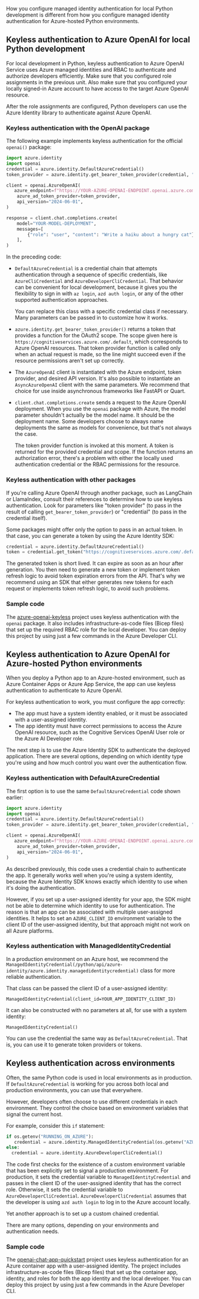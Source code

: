 How you configure managed identity authentication for local Python development is different from how you configure managed identity authentication for Azure-hosted Python environments.

## Keyless authentication to Azure OpenAI for local Python development

For local development in Python, keyless authentication to Azure OpenAI Service uses Azure managed identities and RBAC to authenticate and authorize developers efficiently. Make sure that you configured role assignments in the previous unit. Also make sure that you configured your locally signed-in Azure account to have access to the target Azure OpenAI resource.

After the role assignments are configured, Python developers can use the Azure Identity library to authenticate against Azure OpenAI.

### Keyless authentication with the OpenAI package

The following example implements keyless authentication for the official `openai()` package:

```python
import azure.identity
import openai
credential = azure.identity.DefaultAzureCredential()
token_provider = azure.identity.get_bearer_token_provider(credential, "https://cognitiveservices.azure.com/.default")

client = openai.AzureOpenAI(   
   azure_endpoint=f"https://YOUR-AZURE-OPENAI-ENDPOINT.openai.azure.com",
    azure_ad_token_provider=token_provider,
    api_version="2024-06-01",
)

response = client.chat.completions.create(
    model="YOUR-MODEL-DEPLOYMENT", 
    messages=[
        {"role": "user", "content": "Write a haiku about a hungry cat"},
    ],
)
```

In the preceding code:

- `DefaultAzureCredential` is a credential chain that attempts authentication through a sequence of specific credentials, like `AzureCliCredential` and `AzureDeveloperCliCredential`. That behavior can be convenient for local development, because it gives you the flexibility to sign in with `az login`, `azd auth login`, or any of the other supported authentication approaches.

  You can replace this class with a specific credential class if necessary. Many parameters can be passed in to customize how it works.
- `azure.identity.get_bearer_token_provider()` returns a token that provides a function for the OAuth2 scope. The scope given here is `https://cognitiveservices.azure.com/.default`, which corresponds to Azure OpenAI resources. That token provider function is called only when an actual request is made, so the line might succeed even if the resource permissions aren't set up correctly.
- The `AzureOpenAI` client is instantiated with the Azure endpoint, token provider, and desired API version. It's also possible to instantiate an `AsyncAzureOpenAI` client with the same parameters. We recommend that choice for use inside asynchronous frameworks like FastAPI or Quart.
- `client.chat.completions.create` sends a request to the Azure OpenAI deployment. When you use the `openai` package with Azure, the model parameter shouldn't actually be the model name. It should be the deployment name. Some developers choose to always name deployments the same as models for convenience, but that's not always the case.

  The token provider function is invoked at this moment. A token is returned for the provided credential and scope. If the function returns an authorization error, there's a problem with either the locally used authentication credential or the RBAC permissions for the resource.

### Keyless authentication with other packages

If you're calling Azure OpenAI through another package, such as LangChain or LlamaIndex, consult their references to determine how to use keyless authentication. Look for parameters like "token provider" (to pass in the result of calling `get_bearer_token_provider`) or "credential" (to pass in the credential itself).

Some packages might offer only the option to pass in an actual token. In that case, you can generate a token by using the Azure Identity SDK:

```python
credential = azure.identity.DefaultAzureCredential()
token = credential.get_token("https://cognitiveservices.azure.com/.default")
```

The generated token is short lived. It can expire as soon as an hour after generation. You then need to generate a new token or implement token refresh logic to avoid token expiration errors from the API. That's why we recommend using an SDK that either generates new tokens for each request or implements token refresh logic, to avoid such problems.

### Sample code

The [azure-openai-keyless](https://github.com/Azure-Samples/azure-openai-keyless-python) project uses keyless authentication with the `openai` package. It also includes infrastructure-as-code files (Bicep files) that set up the required RBAC role for the local developer. You can deploy this project by using just a few commands in the Azure Developer CLI.

## Keyless authentication to Azure OpenAI for Azure-hosted Python environments

When you deploy a Python app to an Azure-hosted environment, such as Azure Container Apps or Azure App Service, the app can use keyless authentication to authenticate to Azure OpenAI.

For keyless authentication to work, you must configure the app correctly:

- The app must have a system identity enabled, or it must be associated with a user-assigned identity.
- The app identity must have correct permissions to access the Azure OpenAI resource, such as the Cognitive Services OpenAI User role or the Azure AI Developer role.

The next step is to use the Azure Identity SDK to authenticate the deployed application. There are several options, depending on which identity type you're using and how much control you want over the authentication flow.

### Keyless authentication with DefaultAzureCredential

The first option is to use the same `DefaultAzureCredential` code shown earlier:

```python
import azure.identity
import openai
credential = azure.identity.DefaultAzureCredential()
token_provider = azure.identity.get_bearer_token_provider(credential, "https://cognitiveservices.azure.com/.default")

client = openai.AzureOpenAI(   
   azure_endpoint=f"https://YOUR-AZURE-OPENAI-ENDPOINT.openai.azure.com",
    azure_ad_token_provider=token_provider,
    api_version="2024-06-01",
)
```

As described previously, this code uses a credential chain to authenticate the app. It generally works well when you're using a system identity, because the Azure Identity SDK knows exactly which identity to use when it's doing the authentication.

However, if you set up a user-assigned identity for your app, the SDK might not be able to determine which identity to use for authentication. The reason is that an app can be associated with multiple user-assigned identities. It helps to set an `AZURE_CLIENT_ID` environment variable to the client ID of the user-assigned identity, but that approach might not work on all Azure platforms.

### Keyless authentication with ManagedIdentityCredential

In a production environment on an Azure host, we recommend the `ManagedIdentityCredential(/python/api/azure-identity/azure.identity.managedidentitycredential)` class for more reliable authentication.

That class can be passed the client ID of a user-assigned identity:

`ManagedIdentityCredential(client_id=YOUR_APP_IDENTITY_CLIENT_ID)`

It can also be constructed with no parameters at all, for use with a system identity:

`ManagedIdentityCredential()`

You can use the credential the same way as `DefaultAzureCredential`. That is, you can use it to generate token providers or tokens.

## Keyless authentication across environments

Often, the same Python code is used in local environments as in production. If `DefaultAzureCredential` is working for you across both local and production environments, you can use that everywhere.

However, developers often choose to use different credentials in each environment. They control the choice based on environment variables that signal the current host.

For example, consider this `if` statement:

```python
if os.getenv("RUNNING_ON_AZURE"):
   credential = azure.identity.ManagedIdentityCredential(os.getenv("AZURE_CLIENT_ID"))
else:
  credential = azure.identity.AzureDeveloperCliCredential()

```

The code first checks for the existence of a custom environment variable that has been explicitly set to signal a production environment. For production, it sets the credential variable to `ManagedIdentityCredential` and passes in the client ID of the user-assigned identity that has the correct role. Otherwise, it sets the credential variable to `AzureDeveloperCliCredential`. `AzureDeveloperCliCredential` assumes that the developer is using `azd auth login` to log in to the Azure account locally.

Yet another approach is to set up a custom chained credential.

There are many options, depending on your environments and authentication needs.

### Sample code

The [openai-chat-app-quickstart](https://github.com/Azure-Samples/openai-chat-app-quickstart) project uses keyless authentication for an Azure container app with a user-assigned identity. The project includes infrastructure-as-code files (Bicep files) that set up the container app, identity, and roles for both the app identity and the local developer. You can deploy this project by using just a few commands in the Azure Developer CLI.
